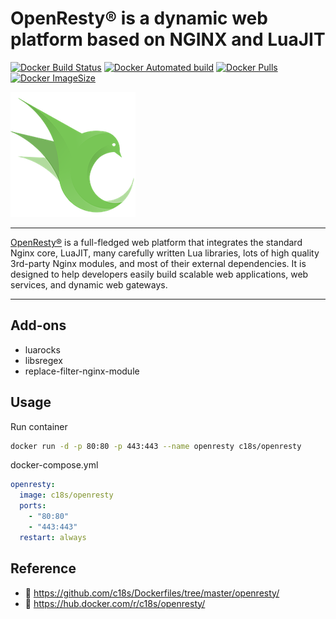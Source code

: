# OpenResty® is a dynamic web platform based on NGINX and LuaJIT

[![Docker Build Status](https://img.shields.io/docker/build/c18s/openresty.svg)][dockerhub_build]
[![Docker Automated build](https://img.shields.io/docker/automated/c18s/openresty.svg)][dockerhub]
[![Docker Pulls](https://img.shields.io/docker/pulls/c18s/openresty.svg)][dockerhub]
[![Docker ImageSize](https://images.microbadger.com/badges/image/c18s/openresty.svg)][dockerhub_tag]

![Openresty](https://raw.githubusercontent.com/c18s/Dockerfiles/master/openresty/logo.png)

---

[OpenResty®][1] is a full-fledged web platform that integrates the standard Nginx core, LuaJIT, many carefully written Lua libraries, lots of high quality 3rd-party Nginx modules, and most of their external dependencies. It is designed to help developers easily build scalable web applications, web services, and dynamic web gateways.

---

## Add-ons

- luarocks
- libsregex
- replace-filter-nginx-module

## Usage

Run container

```bash
docker run -d -p 80:80 -p 443:443 --name openresty c18s/openresty
```

docker-compose.yml

```yaml
openresty:
  image: c18s/openresty
  ports:
    - "80:80"
    - "443:443"
  restart: always
```

## Reference

- 🐛 <https://github.com/c18s/Dockerfiles/tree/master/openresty/>
- 🐳 <https://hub.docker.com/r/c18s/openresty/>

[1]: https://openresty.org/
[dockerhub]: https://hub.docker.com/r/c18s/openresty/
[dockerhub_tag]: https://hub.docker.com/r/c18s/openresty/tags/
[dockerhub_build]: https://hub.docker.com/r/c18s/openresty/builds/
